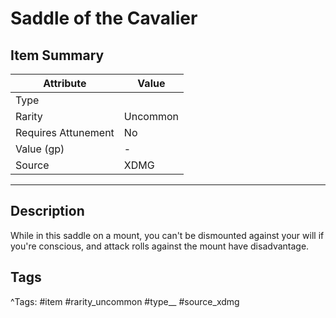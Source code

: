 # Saddle of the Cavalier

## Item Summary

| Attribute            | Value                        |
|----------------------|------------------------------|
| Type                 |   |
| Rarity               | Uncommon             |
| Requires Attunement  | No                |
| Value (gp)           | -    |
| Source               | XDMG |

---

## Description

While in this saddle on a mount, you can't be dismounted against your will if you're conscious, and attack rolls against the mount have disadvantage.

## Tags

^Tags: #item #rarity_uncommon #type__ #source_xdmg